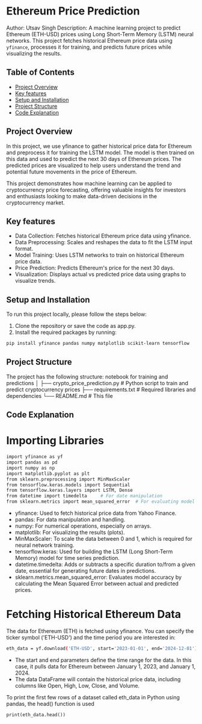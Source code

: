 # Ethereum Price Prediction

Author: Utsav Singh
Description:
A machine learning project to predict Ethereum (ETH-USD) prices using Long Short-Term Memory (LSTM) neural networks. This project fetches historical Ethereum price data using `yfinance`, processes it for training, and predicts future prices while visualizing the results.

## Table of Contents

- [Project Overview](#Project-Overview)
- [Key features](#Key-features)
- [Setup and Installation](#Setup-and-Installation)
- [Project Structure](#project-structure)
- [Code Explanation](#Code-Explanation)

## Project Overview
In this project, we use yfinance to gather historical price data for Ethereum and preprocess it for training the LSTM model. The model is then trained on this data and used to predict the next 30 days of Ethereum prices. The predicted prices are visualized to help users understand the trend and potential future movements in the price of Ethereum.

This project demonstrates how machine learning can be applied to cryptocurrency price forecasting, offering valuable insights for investors and enthusiasts looking to make data-driven decisions in the cryptocurrency market.

## Key features

- Data Collection: Fetches historical Ethereum price data using yfinance.
- Data Preprocessing: Scales and reshapes the data to fit the LSTM input format.
- Model Training: Uses LSTM networks to train on historical Ethereum price data.
- Price Prediction: Predicts Ethereum's price for the next 30 days.
- Visualization: Displays actual vs predicted price data using graphs to visualize trends.

## Setup and Installation

To run this project locally, please follow the steps below:
1. Clone the repository or save the code as app.py.
2. Install the required packages by running:
```bash
pip install yfinance pandas numpy matplotlib scikit-learn tensorflow
```

## Project Structure

The project has the following structure:
notebook for training and predictions │ ├── crypto_price_prediction.py # Python script to train and predict cryptocurrency prices ├── requirements.txt # Required libraries and dependencies └── README.md # This file

## Code Explanation

# Importing Libraries
```bash
import yfinance as yf
import pandas as pd
import numpy as np
import matplotlib.pyplot as plt
from sklearn.preprocessing import MinMaxScaler
from tensorflow.keras.models import Sequential
from tensorflow.keras.layers import LSTM, Dense
from datetime import timedelta     # For date manipulation
from sklearn.metrics import mean_squared_error  # For evaluating model performance
```
- yfinance: Used to fetch historical price data from Yahoo Finance.
- pandas: For data manipulation and handling.
- numpy: For numerical operations, especially on arrays.
- matplotlib: For visualizing the results (plots).
- MinMaxScaler: To scale the data between 0 and 1, which is required for neural network training.
- tensorflow.keras: Used for building the LSTM (Long Short-Term Memory) model for time series prediction.
- datetime.timedelta: Adds or subtracts a specific duration to/from a given date, essential for generating future dates in predictions.
- sklearn.metrics.mean_squared_error: Evaluates model accuracy by calculating the Mean Squared Error between actual and predicted prices.

# Fetching Historical Ethereum Data
The data for Ethereum (ETH) is fetched using yfinance. You can specify the ticker symbol ('ETH-USD') and the time period you are interested in:
```bash
eth_data = yf.download('ETH-USD', start='2023-01-01', end='2024-12-01')
```
- The start and end parameters define the time range for the data. In this case, it pulls data for Ethereum between January 1, 2023, and January 1, 2024.
- The data DataFrame will contain the historical price data, including columns like Open, High, Low, Close, and Volume.


To print the first few rows of a dataset called eth_data in Python using pandas, the head() function is used
```
print(eth_data.head())
```
 








